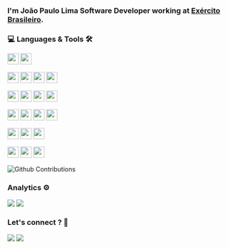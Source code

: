 
### I'm João Paulo Lima Software Developer working at [Exército Brasileiro](http://www.eb.mil.br).

### 💻 Languages & Tools 🛠

<p>
<img height="25" src="https://img.shields.io/badge/-Java-007396?style=flat-square&logo=java" />
<img height="25" src="https://img.shields.io/badge/-Spring-6DB33F?style=flat-square&logo=spring&logoColor=white" />
</p>

<p>
<img height="25" src="https://img.shields.io/badge/-HTML5-E34F26.svg?&style=flat-square&logo=html5&logoColor=white" />
<img height="25" src="https://img.shields.io/badge/-CSS3-1572B6.svg?&style=flat-square&logo=css3&logoColor=white" /> 
<img height="25" src="https://img.shields.io/badge/-Sass-CC6699?style=flat-square&logo=sass&logoColor=white" />
<img height="25" src="https://img.shields.io/badge/-Bootstrap-563D7C?style=flat-square&logo=bootstrap&logoColor=white" />
</p> 

<p>
<img height="25" src="https://img.shields.io/badge/-JavaScript-%23F7DF1E.svg?&style=flat-square&logo=javascript&logoColor=black"/>
<img height="25" src="https://img.shields.io/badge/-Typescript%20-%23007ACC.svg?&style=flat-square&logo=typescript&logoColor=white"/>
<img height="25" src="https://img.shields.io/badge/-React%20-%2320232a.svg?&style=flat-square&logo=react&logoColor=%2361DAFB"/>
<img height="25" src="https://img.shields.io/badge/-Angular-DD0031?style=flat-square&logo=angular"/>
</p>

<p>
<img height="25" src="https://img.shields.io/badge/-Postgresql-336791.svg?&style=flat-square&logo=postgresql&logoColor=white" />
<img height="25" src="https://img.shields.io/badge/-MySQL-4479A1.svg?&style=flat-square&logo=mysql&logoColor=white" />  
<img height="25" src="https://img.shields.io/badge/-MongoDB-47A248.svg?&style=flat-square&logo=MongoDB&logoColor=white" />
<img height="25" src="https://img.shields.io/badge/-Oracle-F80000.svg?&style=flat-square&logo=Oracle&logoColor=white" />
</p> 

<p>  
<img height="25" src="https://img.shields.io/badge/-IntelliJ%20IDEA-black?style=flat-square&logo=intellij-idea&logoColor=white" /> 
<img height="25" src="https://img.shields.io/badge/-VSCode-007ACC?style=flat-square&logo=visual-studio-code&logoColor=white" />
<img height="25" src="https://img.shields.io/badge/-Eclipse-2C2255?style=flat-square&logo=eclipse&logoColor=white" />
</p>

<p>
<img height="25" src="https://img.shields.io/badge/-Heroku-534292?style=flat-square&logo=heroku&logoColor=white" />
<img height="25" src="https://img.shields.io/badge/-Ubuntu-E95420.svg?&style=flat-square&logo=Ubuntu&logoColor=white" />
<img height="25" src="https://img.shields.io/badge/-Docker-2496ED?style=flat-square&logo=docker&logoColor=white" />
</p>

![Github Contributions](https://github-readme-streak-stats.herokuapp.com/?user=joaopaulu)

### Analytics ⚙️
<p>
  <img src = "https://github-readme-stats.vercel.app/api?username=joaopaulu&show_icons=true&line_height=27">
  <img src = "https://github-readme-stats.vercel.app/api/top-langs/?username=joaopaulu&hide=ruby,css,html,scss">
</p>

### Let's connect ? 🤝

<a href="https://www.linkedin.com/in/joaopaulu/" target="_blank"><img src="https://img.shields.io/badge/-joaopaulu-0077B5?style=flat&logo=Linkedin&logoColor=white"/></a>
<a href="mailto:jptick@gmail.com"><img src="https://img.shields.io/badge/-jptick@gmail.com-D14836?style=flat&logo=Gmail&logoColor=white"/></a>



